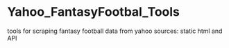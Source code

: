 # Yahoo_FantasyFootbal_Tools
tools for scraping fantasy football data from yahoo sources: static html and API

